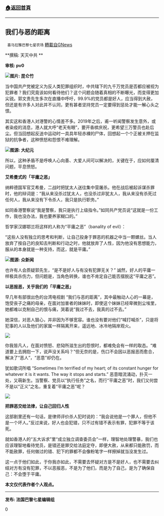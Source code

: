 ###  [:house:返回首頁](https://github.com/ourhimalayas/txt)
---

## 我们与恶的距离
` 喜马拉雅巴黎七星农场` [轉載自GNews](https://gnews.org/zh-hans/1254878/)

**撰稿: 天灭中共      **

**审核: pv0**



![]()![](https://gnews-media-offload.s3.amazonaws.com/wp-content/uploads/2021/05/18180558/e8c84d2c0acfab7d.jpg)**图片: 昆仑竹**

当中国共产党被定义为反人类犯罪组织时，中共辖下的九千万党员是否都应被视为犯罪者？我们究竟该如何看待他们？这个问题会随着真相的不断曝光，而变得更加尖锐。郭文贵先生多次在直播中呼吁，99.9%的党员都是好人，应当得到大赦，但还是有许多人对此并不认同，更有甚者坚持党员一定要得到惩处才能一解心头之恨。

其实这和香港人对港警的心情差不多。2019年之后，甫一听闻警察发生意外，或者染疫的消息，港人就大呼“老天有眼”，要开香槟庆祝，更希望三万警员也赴后尘。但当回想起反送中运动时一具具年轻赤裸的尸体，回想起一个个正被关押在监狱的抗争者，这种愤怒和怨恨不难理解。

![]()![](https://gnews-media-offload.s3.amazonaws.com/wp-content/uploads/2021/05/18180520/0012.jpg)**图源: 大纪元**

所以，这种矛盾不是呼唤人心向善、大爱人间可以解决的，关键在于，应如何厘清问题，平息愤怒。

**艾希曼式的「平庸之恶」**

纳粹德国军官艾希曼，二战时把犹太人送往集中营屠杀。他在战后被起诉谋杀罪时，他的辩词是：“我从来没杀过犹太人，也没杀过非犹太人，我从来没有杀死过任何人，我从来没有下令杀人，我只是执行职务。”

如同香港警察说“我是警察，我只是执行上级指令。”如同共产党员说“这就是一份工作，我也没办法，我也要养家糊口的。”

哲学家汉娜鄂兰将这样的人称为“平庸之恶”（banality of evil）：

“这些人没有独立的思考和判断，让自己投身于罪恶的机器之中当一颗螺丝。当人放弃了按自己的良知去判断和行动之时，他就放弃了人性，因为他没有思想能力，服从的本身就是一种支持，而这，就是平庸。”

![]()![](https://gnews-media-offload.s3.amazonaws.com/wp-content/uploads/2021/05/18180952/00123.png)**图源: 众新闻**

也许有人会质疑郭先生，“是不是好人与有没有犯罪无关？” 诚然，好人的平庸一样极具杀伤力，但问题是，当角色转换，谁也不肯定自己能否摆脱这“平庸之恶”。

**以恶报恶，关乎我们的「平庸之恶」**

早几年有部很出色的台湾电视剧 “我们与恶的距离”，其中最触动人心的一幕是，饱受丧子之痛的母亲，在面对加害者的妹妹时，即使这个妹妹已经卑微到尘埃里，她都难以克制自己的恨与痛，哭着说“我过不去，我真的过不去。”

她深信，对恶人狠心，并非因为不够宽容。谁也没有要对他们“喊打喊杀”，只是将犯事的人以及他们的家属一样隔离开来，遥远地、冰冷地隔岸观火。

![]()![](https://gnews-media-offload.s3.amazonaws.com/wp-content/uploads/2021/05/18181558/00123jpg.jpg)



你我皆凡人，在面对愤怒、悲恸所滋生出的怨恨时，都难免会有一样的取态。“难道要上去拥抱一下，说声没关系吗？”但无奈的是，伤口不会因以恶报恶而愈合，解决了“恶人”，“恶意”却仍在。

犹如歌词所唱 “Sometimes I’m terrified of my heart; of its constant hunger for whatever it is it wants. The way it stops and starts.” 恶意暗流涌动，扑灭一处，又萌新生。当警察、党员以“执行任务”之名，而行“平庸之恶”时，我们又何尝不是以“正义”之名，重复着“平庸之恶”呢？

![]()![](https://gnews-media-offload.s3.amazonaws.com/wp-content/uploads/2021/05/18181820/00123-2.jpg)



**把罪恶交给法律，让自己回归人性**

这部剧里还有一句话，是律师评价杀人犯时说的：“我会说他是一个罪人，但他不是一个坏人。”反过来说，好人也会犯错，只不过有错不表示有罪，犯罪不等于该死。

就如香港人的“五大诉求”里“成立独立调查委员会”一样，理智地处理警暴，我们也应该理智地看待党员，是错还是罪交给法庭定夺，即便大赦，从来都只能赦罚，而不能赦罪，任何做过的错、犯下的罪都不会像粉笔字一样擦掉就当没发生过。

这一点于他们如此，于你我亦如此，不需要去怀疑对方是不是好人，也不需要去纠结对方有没有犯罪，不以恶报恶，不是为了他们，而是为了自己，是为了确保自己：不会堕于平庸。



**本文仅代表作者个人观点。**

* * *

**发布: 法国巴黎七星编辑组**

0
